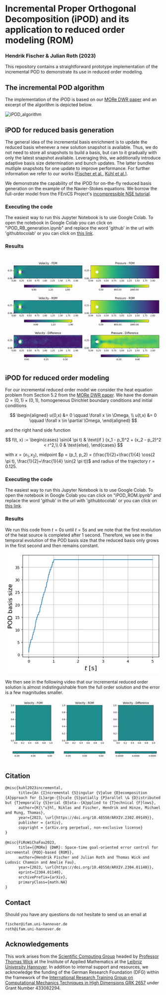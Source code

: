 # Incremental Proper Orthogonal Decomposition (iPOD) and its application to reduced order modeling (ROM)
### Hendrik Fischer & Julian Roth (2023)

This repository contains a straightforward prototype implementation of the incremental POD to demonstrate its use in reduced order modeling.

## The incremental POD algorithm

The implementation of the iPOD is based on our [MORe DWR paper](https://doi.org/10.48550/arXiv.2304.01140) and an excerpt of the algorithm is depicted below. 

![iPOD_algorithm](https://github.com/Hendrik240298/Incremental_POD/assets/75631613/de8601e9-9644-4f65-89c8-1a692fc2541f)

## iPOD for reduced basis generation

The general idea of the incremental basis enrichment is to update the reduced basis whenever a new solution snapshot is available. Thus, we do not need to store all snapshots to build a basis, but can to it gradually with only the latest snapshot available. Leveraging this, we additionally introduce adaptive basis size determination and bunch updates. The latter bundles mutliple snapshots for one update to improve performance. For further information we refer to our works [[Fischer et al.](https://doi.org/10.48550/arXiv.2304.01140), [Kühl et al.](https://arxiv.org/abs/2302.09149)].

We demonstrate the capability of the iPOD for on-the-fly reduced basis generation on the example of the Navier-Stokes equations. We borrow the full-order model from the FEniCS Project's [incompressible NSE tutorial](https://fenicsproject.org/pub/tutorial/html/._ftut1009.html). 

### Executing the code
The easiest way to run this Jupyter Notebook is to use Google Colab. To open the notebook in Google Colab you can click on "iPOD_RB_generation.ipynb" and replace the word 'github' in the url with 'githubtocolab' or you can click on [this link](https://colab.research.google.com/github/Hendrik240298/Incremental_POD/blob/main/iPOD_RB_generation.ipynb).

### Results

<img src="media/navier-stokes.gif" alt="navier-stokes"/>

## iPOD for reduced order modeling

For our incremental reduced order model we consider the heat equation problem from Section 5.2 from the [MORe DWR paper](https://doi.org/10.48550/arXiv.2304.01140). 
We have the domain $\Omega = (0,1) \times (0,1)$, homogeneous Dirichlet boundary conditions and initial conditions

$$
\begin{aligned}
u(0,x) &= 0 \qquad \forall x \in \Omega, \\
u(t,x) &= 0 \qquad \forall x \in \partial \Omega,
\end{aligned}
$$

and the right hand side function

$$
f(t, x) := \begin{cases}
        \sin(4 \pi t)  & \text{if } (x_1 - p_1)^2 + (x_2 - p_2)^2 < r^2,\\
        0 & \text{else},
    \end{cases}
$$

with $x = (x_1, x_2)$, midpoint $p = (p_1, p_2) = (\frac{1}{2}+\frac{1}{4} \cos(2 \pi t), \frac{1}{2}+\frac{1}{4} \sin(2 \pi t))$ and radius of the trajectory $r=0.125$.


### Executing the code
The easiest way to run this Jupyter Notebook is to use Google Colab. To open the notebook in Google Colab you can click on "iPOD_ROM.ipynb" and replace the word 'github' in the url with 'githubtocolab' or you can click on [this link](https://colab.research.google.com/github/Hendrik240298/Incremental_POD/blob/main/iPOD_ROM.ipynb).

### Results
We run this code from $t = 0 s$ until $t = 5 s$ and we note that the first revolution of the heat source is completed after 1 second. Therefore, we see in the temporal evolution of the POD basis size that the reduced basis only grows in the first second and then remains constant.

![heat_reduced_basis](https://github.com/Hendrik240298/Incremental_POD/blob/main/media/reduced_basis_heat.png)

We then see in the following video that our incremental reduced order solution is almost indistinguishable from the full order solution and the error is a few magnitudes smaller.

<img src="media/heat.gif" alt="heat"/>

## Citation

    @misc{kuhl2023incremental,
          title={An {I}ncremental {S}ingular {V}alue {D}ecomposition {A}pproach for {L}arge-{S}cale {S}patially {P}arallel \& {D}istributed but {T}emporally {S}erial {D}ata--{A}pplied to {T}echnical {F}lows},
          author={K{\"u}hl, Niklas and Fischer, Hendrik and Hinze, Michael and Rung, Thomas},
          year={2023, \url{https://doi.org/10.48550/ARXIV.2302.09149}},
          publisher = {arXiv},
          copyright = {arXiv.org perpetual, non-exclusive license}
    }

    @misc{FiRoWiChaFau2023,
          title={{MORe} {DWR}: Space-time goal-oriented error control for incremental {POD}-based {ROM}}, 
          author={Hendrik Fischer and Julian Roth and Thomas Wick and Ludovic Chamoin and Amelie Fau},
          year={2023, \url{https://doi.org/10.48550/ARXIV.2304.01140}},
          eprint={2304.01140},
          archivePrefix={arXiv},
          primaryClass={math.NA}
    }
    
## Contact

Should you have any questions do not hesitate to send us an email at

    fischer@ifam.uni-hannover.de
    roth@ifam.uni-hannover.de
    
## Acknowledgements

This work arises from the [Scientific Computing Group](https://www.ifam.uni-hannover.de/en/research/scientific-computing) headed by [Professor Thomas Wick](https://thomaswick.org) at the Institute of Applied Mathematics at the [Leibniz University Hannover](https://www.uni-hannover.de/en/). In addition to internal support and resources, we acknowledge the funding of the German Research Foundation (DFG) within the framework of the [International Research Training Group on Computational Mechanics Techniques in High Dimensions GRK 2657](https://www.irtg2657.uni-hannover.de/en/)  under Grant Number 433082294.

